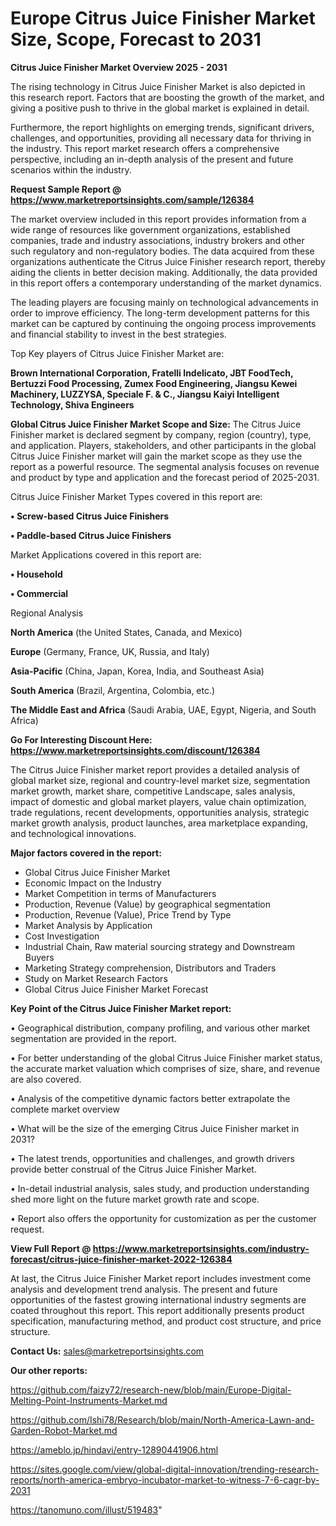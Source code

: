# Europe Citrus Juice Finisher Market Size, Scope, Forecast to 2031

<Strong> Citrus Juice Finisher Market Overview 2025 - 2031</strong>

The rising technology in Citrus Juice Finisher Market is also depicted in this research report. Factors that are boosting the growth of the market, and giving a positive push to thrive in the global market is explained in detail.

Furthermore, the report highlights on emerging trends, significant drivers, challenges, and opportunities, providing all necessary data for thriving in the industry. This report market research offers a comprehensive perspective, including an in-depth analysis of the present and future scenarios within the industry.

<strong>Request Sample Report @ <a href=https://www.marketreportsinsights.com/sample/126384>https://www.marketreportsinsights.com/sample/126384</a></strong>

The market overview included in this report provides information from a wide range of resources like government organizations, established companies, trade and industry associations, industry brokers and other such regulatory and non-regulatory bodies. The data acquired from these organizations authenticate the Citrus Juice Finisher research report, thereby aiding the clients in better decision making. Additionally, the data provided in this report offers a contemporary understanding of the market dynamics.

The leading players are focusing mainly on technological advancements in order to improve efficiency. The long-term development patterns for this market can be captured by continuing the ongoing process improvements and financial stability to invest in the best strategies.

Top Key players of Citrus Juice Finisher Market are:

<strong>Brown International Corporation, Fratelli Indelicato, JBT FoodTech, Bertuzzi Food Processing, Zumex Food Engineering, Jiangsu Kewei Machinery, LUZZYSA, Speciale F. & C., Jiangsu Kaiyi Intelligent Technology, Shiva Engineers</strong>

<strong><b>Global Citrus Juice Finisher Market Scope and Size:</b></strong>
The Citrus Juice Finisher market is declared segment by company, region (country), type, and application. Players, stakeholders, and other participants in the global Citrus Juice Finisher market will gain the market scope as they use the report as a powerful resource. The segmental analysis focuses on revenue and product by type and application and the forecast period of 2025-2031.

Citrus Juice Finisher Market Types covered in this report are:

<strong>• Screw-based Citrus Juice Finishers

• Paddle-based Citrus Juice Finishers</strong>

Market Applications covered in this report are:

<strong>• Household

• Commercial</strong> 

Regional Analysis

<strong>North America</strong> (the United States, Canada, and Mexico)

<strong>Europe</strong> (Germany, France, UK, Russia, and Italy)

<strong>Asia-Pacific</strong> (China, Japan, Korea, India, and Southeast Asia)

<strong>South America</strong> (Brazil, Argentina, Colombia, etc.)

<strong>The Middle East and Africa</strong> (Saudi Arabia, UAE, Egypt, Nigeria, and South Africa)

<strong>Go For Interesting Discount Here: <a href=https://www.marketreportsinsights.com/discount/126384>https://www.marketreportsinsights.com/discount/126384</a></strong>

The Citrus Juice Finisher market report provides a detailed analysis of global market size, regional and country-level market size, segmentation market growth, market share, competitive Landscape, sales analysis, impact of domestic and global market players, value chain optimization, trade regulations, recent developments, opportunities analysis, strategic market growth analysis, product launches, area marketplace expanding, and technological innovations.

<strong><b>Major factors covered in the report:</b></strong>
<ul>
  <li>Global Citrus Juice Finisher Market </li>
  <li>Economic Impact on the Industry</li>
  <li>Market Competition in terms of Manufacturers</li>
  <li>Production, Revenue (Value) by geographical segmentation</li>
  <li>Production, Revenue (Value), Price Trend by Type</li>
  <li>Market Analysis by Application</li>
  <li>Cost Investigation</li>
  <li>Industrial Chain, Raw material sourcing strategy and Downstream Buyers</li>
  <li>Marketing Strategy comprehension, Distributors and Traders</li>
  <li>Study on Market Research Factors</li>
  <li>Global Citrus Juice Finisher Market Forecast</li>
</ul>

<strong><b>Key Point of the Citrus Juice Finisher Market report:</b></strong>

• Geographical distribution, company profiling, and various other market segmentation are provided in the report.

• For better understanding of the global Citrus Juice Finisher market status, the accurate market valuation which comprises of size, share, and revenue are also covered.

• Analysis of the competitive dynamic factors better extrapolate the complete market overview

• What will be the size of the emerging Citrus Juice Finisher market in 2031?

• The latest trends, opportunities and challenges, and growth drivers provide better construal of the Citrus Juice Finisher Market.

• In-detail industrial analysis, sales study, and production understanding shed more light on the future market growth rate and scope.

• Report also offers the opportunity for customization as per the customer request.

<strong><b>View Full Report @ <a href=https://www.marketreportsinsights.com/industry-forecast/citrus-juice-finisher-market-2022-126384>https://www.marketreportsinsights.com/industry-forecast/citrus-juice-finisher-market-2022-126384</a></b></strong>


At last, the Citrus Juice Finisher Market report includes investment come analysis and development trend analysis. The present and future opportunities of the fastest growing international industry segments are coated throughout this report. This report additionally presents product specification, manufacturing method, and product cost structure, and price structure.

<strong>Contact Us:</strong>
sales@marketreportsinsights.com

<strong>Our other reports:</strong>

<a href=https://github.com/faizy72/research-new/blob/main/Europe-Digital-Melting-Point-Instruments-Market.md>https://github.com/faizy72/research-new/blob/main/Europe-Digital-Melting-Point-Instruments-Market.md</a>

<a href=https://github.com/Ishi78/Research/blob/main/North-America-Lawn-and-Garden-Robot-Market.md>https://github.com/Ishi78/Research/blob/main/North-America-Lawn-and-Garden-Robot-Market.md</a>

<a href=https://ameblo.jp/hindavi/entry-12890441906.html>https://ameblo.jp/hindavi/entry-12890441906.html</a>

<a href=https://sites.google.com/view/global-digital-innovation/trending-research-reports/north-america-embryo-incubator-market-to-witness-7-6-cagr-by-2031>https://sites.google.com/view/global-digital-innovation/trending-research-reports/north-america-embryo-incubator-market-to-witness-7-6-cagr-by-2031</a>

<a href=https://tanomuno.com/illust/519483>https://tanomuno.com/illust/519483</a>"
